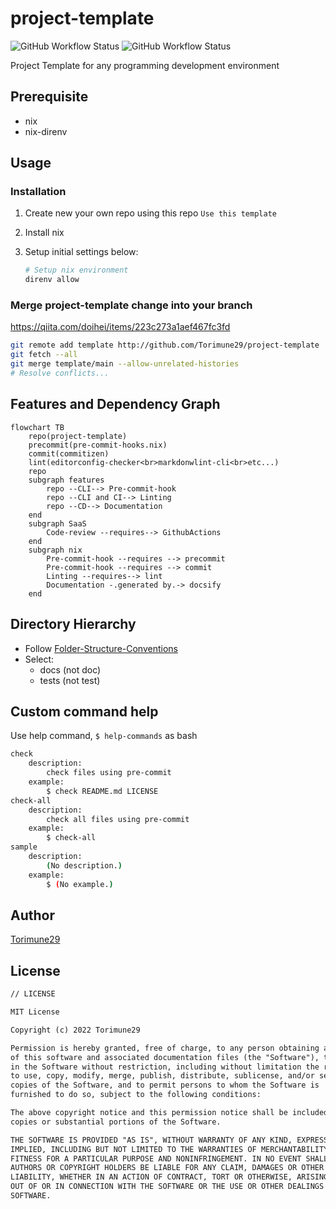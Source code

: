 # project-template

<!-- editorconfig-checker-disable -->
![GitHub Workflow Status](https://img.shields.io/github/workflow/status/Torimune29/project-template/CI?label=CI)
![GitHub Workflow Status](https://img.shields.io/github/workflow/status/Torimune29/project-template/CD?label=CD)
<!-- editorconfig-checker-enable -->

Project Template for any programming development environment

## Prerequisite

* nix
* nix-direnv

## Usage

### Installation

1. Create new your own repo using this repo `Use this template`
1. Install nix
1. Setup initial settings below:

    ```bash
    # Setup nix environment
    direnv allow
    ```

### Merge project-template change into your branch

<https://qiita.com/doihei/items/223c273a1aef467fc3fd>

```bash
git remote add template http://github.com/Torimune29/project-template
git fetch --all
git merge template/main --allow-unrelated-histories
# Resolve conflicts...
```

## Features and Dependency Graph

```mermaid
flowchart TB
    repo(project-template)
    precommit(pre-commit-hooks.nix)
    commit(commitizen)
    lint(editorconfig-checker<br>markdonwlint-cli<br>etc...)
    repo
    subgraph features
        repo --CLI--> Pre-commit-hook
        repo --CLI and CI--> Linting
        repo --CD--> Documentation
    end
    subgraph SaaS
        Code-review --requires--> GithubActions
    end
    subgraph nix
        Pre-commit-hook --requires --> precommit
        Pre-commit-hook --requires --> commit
        Linting --requires--> lint
        Documentation -.generated by.-> docsify
    end
```

## Directory Hierarchy

* Follow [Folder-Structure-Conventions](https://github.com/kriasoft/Folder-Structure-Conventions)
* Select:
    * docs (not doc)
    * tests (not test)

## Custom command help

Use help command,
`$ help-commands` as bash
```bash
check
    description:
        check files using pre-commit
    example:
        $ check README.md LICENSE
check-all
    description:
        check all files using pre-commit
    example:
        $ check-all
sample
    description:
        (No description.)
    example:
        $ (No example.)

```

## Author

[Torimune29](https://github.com/Torimune29)

## License

```txt
// LICENSE

MIT License

Copyright (c) 2022 Torimune29

Permission is hereby granted, free of charge, to any person obtaining a copy
of this software and associated documentation files (the "Software"), to deal
in the Software without restriction, including without limitation the rights
to use, copy, modify, merge, publish, distribute, sublicense, and/or sell
copies of the Software, and to permit persons to whom the Software is
furnished to do so, subject to the following conditions:

The above copyright notice and this permission notice shall be included in all
copies or substantial portions of the Software.

THE SOFTWARE IS PROVIDED "AS IS", WITHOUT WARRANTY OF ANY KIND, EXPRESS OR
IMPLIED, INCLUDING BUT NOT LIMITED TO THE WARRANTIES OF MERCHANTABILITY,
FITNESS FOR A PARTICULAR PURPOSE AND NONINFRINGEMENT. IN NO EVENT SHALL THE
AUTHORS OR COPYRIGHT HOLDERS BE LIABLE FOR ANY CLAIM, DAMAGES OR OTHER
LIABILITY, WHETHER IN AN ACTION OF CONTRACT, TORT OR OTHERWISE, ARISING FROM,
OUT OF OR IN CONNECTION WITH THE SOFTWARE OR THE USE OR OTHER DEALINGS IN THE
SOFTWARE.
```
